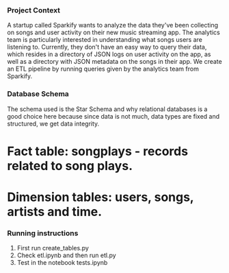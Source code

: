 ### Project Context
A startup called Sparkify wants to analyze the data they've been collecting on songs and user activity on their new music streaming app. The analytics team is particularly interested in understanding what songs users are listening to. Currently, they don't have an easy way to query their data, which resides in a directory of JSON logs on user activity on the app, as well as a directory with JSON metadata on the songs in their app.
We create an ETL pipeline by running queries given by the analytics team from Sparkify.

### Database Schema
The schema used is the Star Schema and why relational databases is a good choice here because since data is not much, data types are fixed and structured, we get data integrity. 

# Fact table: songplays - records related to song plays.

# Dimension tables: users, songs, artists and time.

### Running instructions
1. First run create_tables.py
3. Check etl.ipynb and then run etl.py
4. Test in the notebook tests.ipynb
